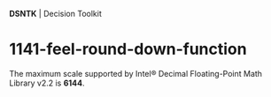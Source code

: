 **DSNTK** | Decision Toolkit

# 1141-feel-round-down-function

The maximum scale supported by Intel® Decimal Floating-Point Math Library v2.2 is **6144**.
